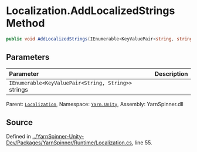 # Localization.AddLocalizedStrings Method


```csharp
public void AddLocalizedStrings(IEnumerable<KeyValuePair<string, string>> strings)
```

## Parameters
|Parameter|Description|
|:---|:---|
|`IEnumerable<KeyValuePair<String, String>>` strings||


<div class="class-metadata">

Parent: [`Localization`](/api/csharp/yarn.unity/localization.md), Namespace: [`Yarn.Unity`](/api/csharp/yarn.unity/README.md), Assembly: YarnSpinner.dll
</div>

## Source
Defined in [../YarnSpinner-Unity-Dev/Packages/YarnSpinner/Runtime/Localization.cs](https://github.com/YarnSpinnerTool/YarnSpinner-Unity//blob/develop/Runtime/Localization.cs#L55), line 55.
